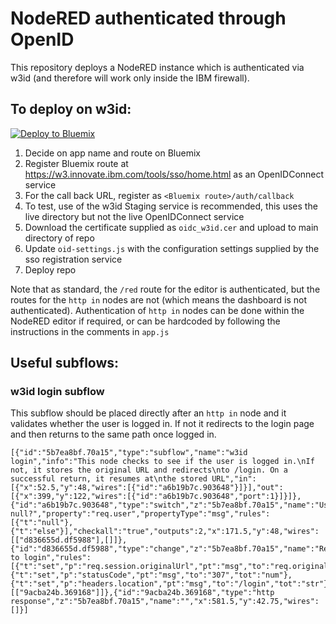 # NodeRED authenticated through OpenID

This repository deploys a NodeRED instance which is authenticated via w3id (and therefore will work only inside the IBM firewall).

## To deploy on w3id:

[![Deploy to Bluemix](https://bluemix.net/deploy/button.png)](https://bluemix.net/deploy?repository=https://github.com/hammoaj/node-red-openid.git)

1. Decide on app name and route on Bluemix
2. Register Bluemix route at https://w3.innovate.ibm.com/tools/sso/home.html as an OpenIDConnect service
3. For the call back URL, register as `<Bluemix route>/auth/callback`
4. To test, use of the w3id Staging service is recommended, this uses the live directory but not the live OpenIDConnect service
5. Download the certificate supplied as `oidc_w3id.cer` and upload to main directory of repo
6. Update `oid-settings.js` with the configuration settings supplied by the sso registration service
7. Deploy repo

Note that as standard, the `/red` route for the editor is authenticated, but the routes for the `http in` nodes are not (which means the dashboard is not authenticated). Authentication of `http in` nodes can be done within the NodeRED editor if required, or can be hardcoded by following the instructions in the comments in `app.js`

## Useful subflows:

### w3id login subflow

This subflow should be placed directly after an `http in` node and it validates whether the user is logged in. If not it redirects to the login page and then returns to the same path once logged in.

```
[{"id":"5b7ea8bf.70a15","type":"subflow","name":"w3id login","info":"This node checks to see if the user is logged in.\nIf not, it stores the original URL and redirects\nto /login. On a successful return, it resumes at\nthe stored URL","in":[{"x":52.5,"y":48,"wires":[{"id":"a6b19b7c.903648"}]}],"out":[{"x":399,"y":122,"wires":[{"id":"a6b19b7c.903648","port":1}]}]},{"id":"a6b19b7c.903648","type":"switch","z":"5b7ea8bf.70a15","name":"User null?","property":"req.user","propertyType":"msg","rules":[{"t":"null"},{"t":"else"}],"checkall":"true","outputs":2,"x":171.5,"y":48,"wires":[["d836655d.df5988"],[]]},{"id":"d836655d.df5988","type":"change","z":"5b7ea8bf.70a15","name":"Redirect to login","rules":[{"t":"set","p":"req.session.originalUrl","pt":"msg","to":"req.originalUrl","tot":"msg"},{"t":"set","p":"statusCode","pt":"msg","to":"307","tot":"num"},{"t":"set","p":"headers.location","pt":"msg","to":"/login","tot":"str"}],"action":"","property":"","from":"","to":"","reg":false,"x":392,"y":42,"wires":[["9acba24b.369168"]]},{"id":"9acba24b.369168","type":"http response","z":"5b7ea8bf.70a15","name":"","x":581.5,"y":42.75,"wires":[]}]
```
